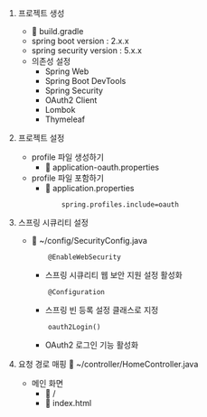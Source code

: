 1. 프로젝트 생성
    - 📄 build.gradle
    - spring boot version       : 2.x.x
    - spring security version   : 5.x.x
    - 의존성 설정
        * Spring Web
        * Spring Boot DevTools
        * Spring Security
        * OAuth2 Client
        * Lombok
        * Thymeleaf

2. 프로젝트 설정
    - profile 파일 생성하기
        * 📄 application-oauth.properties
    - profile 파일 포함하기
        * 📄 application.properties
            ```
                spring.profiles.include=oauth
            ```

3. 스프링 시큐리티 설정
    - 📄 ~/config/SecurityConfig.java

        ```
            @EnableWebSecurity
        ```
        * 스프링 시큐리티 웹 보안 지원 설정 활성화
        
        ```
            @Configuration
        ```
        * 스프링 빈 등록 설정 클래스로 지정

        ```
            oauth2Login()
        ```
        * OAuth2 로그인 기능 활성화


4. 요청 경로 매핑
    📄 ~/controller/HomeController.java
    - 메인 화면
        - 🔗 /
        - 📄 index.html

        

    
